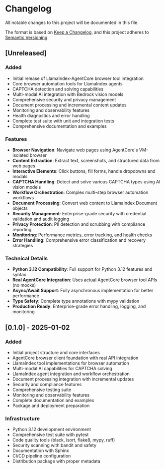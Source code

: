 # Changelog

All notable changes to this project will be documented in this file.

The format is based on [Keep a Changelog](https://keepachangelog.com/en/1.0.0/),
and this project adheres to [Semantic Versioning](https://semver.org/spec/v2.0.0.html).

## [Unreleased]

### Added
- Initial release of LlamaIndex-AgentCore browser tool integration
- Core browser automation tools for LlamaIndex agents
- CAPTCHA detection and solving capabilities
- Multi-modal AI integration with Bedrock vision models
- Comprehensive security and privacy management
- Document processing and incremental content updates
- Monitoring and observability features
- Health diagnostics and error handling
- Complete test suite with unit and integration tests
- Comprehensive documentation and examples

### Features
- **Browser Navigation**: Navigate web pages using AgentCore's VM-isolated browser
- **Content Extraction**: Extract text, screenshots, and structured data from web pages
- **Interactive Elements**: Click buttons, fill forms, handle dropdowns and modals
- **CAPTCHA Handling**: Detect and solve various CAPTCHA types using AI vision models
- **Workflow Orchestration**: Complex multi-step browser automation workflows
- **Document Processing**: Convert web content to LlamaIndex Document objects
- **Security Management**: Enterprise-grade security with credential validation and audit logging
- **Privacy Protection**: PII detection and scrubbing with compliance reporting
- **Monitoring**: Performance metrics, error tracking, and health checks
- **Error Handling**: Comprehensive error classification and recovery strategies

### Technical Details
- **Python 3.12 Compatibility**: Full support for Python 3.12 features and syntax
- **Real AgentCore Integration**: Uses actual AgentCore browser tool APIs (no mocks)
- **Async/Await Support**: Fully asynchronous implementation for better performance
- **Type Safety**: Complete type annotations with mypy validation
- **Production Ready**: Enterprise-grade error handling, logging, and monitoring

## [0.1.0] - 2025-01-02

### Added
- Initial project structure and core interfaces
- AgentCore browser client foundation with real API integration
- LlamaIndex tool implementations for browser automation
- Multi-modal AI capabilities for CAPTCHA solving
- LlamaIndex agent integration and workflow orchestration
- Document processing integration with incremental updates
- Security and compliance features
- Comprehensive testing suite
- Monitoring and observability features
- Complete documentation and examples
- Package and deployment preparation

### Infrastructure
- Python 3.12 development environment
- Comprehensive test suite with pytest
- Code quality tools (black, isort, flake8, mypy, ruff)
- Security scanning with bandit and safety
- Documentation with Sphinx
- CI/CD pipeline configuration
- Distribution package with proper metadata